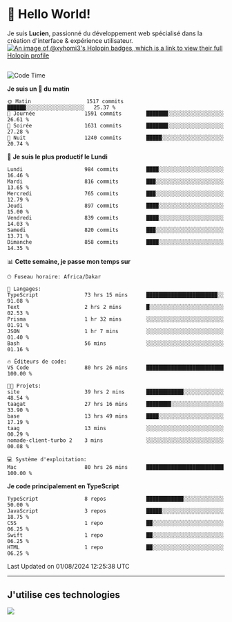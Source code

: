 # 👋 Hello World!

Je suis **Lucien**, passionné du développement web spécialisé dans la création d'interface & expérience utilisateur.
[![An image of @xyhomi3's Holopin badges, which is a link to view their full Holopin profile](https://holopin.me/xyhomi3)](https://holopin.io/@xyhomi3)

##

<!--START_SECTION:waka-->
![Code Time](http://img.shields.io/badge/Code%20Time-1%2C665%20hrs%2047%20mins-blue)

**Je suis un 🐤 du matin** 

```text
🌞 Matin                  1517 commits        ██████░░░░░░░░░░░░░░░░░░░   25.37 % 
🌆 Journée                1591 commits        ███████░░░░░░░░░░░░░░░░░░   26.61 % 
🌃 Soirée                 1631 commits        ███████░░░░░░░░░░░░░░░░░░   27.28 % 
🌙 Nuit                   1240 commits        █████░░░░░░░░░░░░░░░░░░░░   20.74 % 
```
📅 **Je suis le plus productif le Lundi** 

```text
Lundi                    984 commits         ████░░░░░░░░░░░░░░░░░░░░░   16.46 % 
Mardi                    816 commits         ███░░░░░░░░░░░░░░░░░░░░░░   13.65 % 
Mercredi                 765 commits         ███░░░░░░░░░░░░░░░░░░░░░░   12.79 % 
Jeudi                    897 commits         ████░░░░░░░░░░░░░░░░░░░░░   15.00 % 
Vendredi                 839 commits         ████░░░░░░░░░░░░░░░░░░░░░   14.03 % 
Samedi                   820 commits         ███░░░░░░░░░░░░░░░░░░░░░░   13.71 % 
Dimanche                 858 commits         ████░░░░░░░░░░░░░░░░░░░░░   14.35 % 
```


📊 **Cette semaine, je passe mon temps sur** 

```text
🕑︎ Fuseau horaire: Africa/Dakar

💬 Langages: 
TypeScript               73 hrs 15 mins      ███████████████████████░░   91.08 % 
Text                     2 hrs 2 mins        █░░░░░░░░░░░░░░░░░░░░░░░░   02.53 % 
Prisma                   1 hr 32 mins        ░░░░░░░░░░░░░░░░░░░░░░░░░   01.91 % 
JSON                     1 hr 7 mins         ░░░░░░░░░░░░░░░░░░░░░░░░░   01.40 % 
Bash                     56 mins             ░░░░░░░░░░░░░░░░░░░░░░░░░   01.16 % 

🔥 Éditeurs de code: 
VS Code                  80 hrs 26 mins      █████████████████████████   100.00 % 

🐱‍💻 Projets: 
site                     39 hrs 2 mins       ████████████░░░░░░░░░░░░░   48.54 % 
taagat                   27 hrs 16 mins      ████████░░░░░░░░░░░░░░░░░   33.90 % 
base                     13 hrs 49 mins      ████░░░░░░░░░░░░░░░░░░░░░   17.19 % 
taag                     13 mins             ░░░░░░░░░░░░░░░░░░░░░░░░░   00.29 % 
nomade-client-turbo 2    3 mins              ░░░░░░░░░░░░░░░░░░░░░░░░░   00.08 % 

💻 Système d'exploitation: 
Mac                      80 hrs 26 mins      █████████████████████████   100.00 % 
```

**Je code principalement en TypeScript** 

```text
TypeScript               8 repos             ████████████░░░░░░░░░░░░░   50.00 % 
JavaScript               3 repos             █████░░░░░░░░░░░░░░░░░░░░   18.75 % 
CSS                      1 repo              ██░░░░░░░░░░░░░░░░░░░░░░░   06.25 % 
Swift                    1 repo              ██░░░░░░░░░░░░░░░░░░░░░░░   06.25 % 
HTML                     1 repo              ██░░░░░░░░░░░░░░░░░░░░░░░   06.25 % 
```




 Last Updated on 01/08/2024 12:25:38 UTC
<!--END_SECTION:waka-->
---

## J'utilise ces technologies

<p align="left">
  <a href="https://skillicons.dev">
    <img src="https://skillicons.dev/icons?i=ts,js,md,scss,tailwind,react,docker,express,astro,vite,nextjs,vercel,figma,ableton" />
  </a>
</p>

